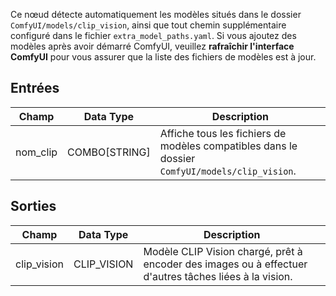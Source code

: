 Ce nœud détecte automatiquement les modèles situés dans le dossier `ComfyUI/models/clip_vision`, ainsi que tout chemin supplémentaire configuré dans le fichier `extra_model_paths.yaml`. Si vous ajoutez des modèles après avoir démarré ComfyUI, veuillez **rafraîchir l'interface ComfyUI** pour vous assurer que la liste des fichiers de modèles est à jour.

## Entrées

| Champ      | Data Type      | Description |
|------------|---------------|-------------|
| nom_clip   | COMBO[STRING]  | Affiche tous les fichiers de modèles compatibles dans le dossier `ComfyUI/models/clip_vision`. |

## Sorties

| Champ        | Data Type    | Description |
|--------------|--------------|-------------|
| clip_vision  | CLIP_VISION  | Modèle CLIP Vision chargé, prêt à encoder des images ou à effectuer d'autres tâches liées à la vision. |
